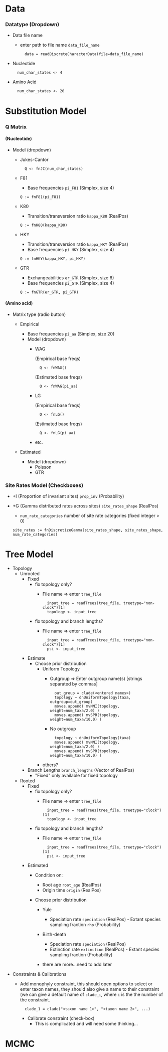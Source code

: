 # Data

### Datatype (Dropdown)

- Data file name 
    - enter path to file name `data_file_name `
			
			data = readDiscreteCharacterData(file=data_file_name)

- Nucleotide
		
		num_char_states <- 4

- Amino Acid

		num_char_states <- 20

# Substitution Model
		
### Q Matrix

#### (Nucleotide)

- Model (dropdown)
	- Jukes-Cantor
		
			Q <- fnJC(num_char_states)
		
	- F81
		- Base frequencies `pi_F81` (Simplex, size 4)
						
		```
		Q := fnF81(pi_F81)
		```
						
	- K80
		- Transition/transversion ratio `kappa_K80` (RealPos)
						
		```
		Q := fnK80(kappa_K80)
		```
	
	- HKY
		- Transition/transversion ratio `kappa_HKY` (RealPos)
		- Base frequencies `pi_HKY` (Simplex, size 4)
						
		```
		Q := fnHKY(kappa_HKY, pi_HKY)
		```
		
	- GTR
		- Exchangeabilities `er_GTR` (Simplex, size 6)
		- Base frequencies `pi_GTR` (Simplex, size 4)
						
		```
		Q := fnGTR(er_GTR, pi_GTR)
		```
	
#### (Amino acid)
				
- Matrix type (radio button)
	- Empirical
		- Base frequencies `pi_aa` (Simplex, size 20)
		- Model (dropdown)
			- WAG
				
				(Empirical base freqs)
				
					Q <- fnWAG()
				
				(Estimated base freqs)
				
					Q <- fnWAG(pi_aa)
					
			- LG
			
				(Empirical base freqs)
				
					Q <- fnLG()
				
				(Estimated base freqs)
				
					Q <- fnLG(pi_aa)
					
			- etc.
			
	- Estimated
		- Model (dropdown)
			- Poisson
			- GTR
		
### Site Rates Model (Checkboxes)

- +I (Proportion of invariant sites) `prop_inv` (Probability)
- +G (Gamma distributed rates across sites) `site_rates_shape` (RealPos)
	- `num_rate_categories` number of site rate categories (fixed integer > 0)
				
	```
	site_rates := fnDiscretizeGamma(site_rates_shape, site_rates_shape, num_rate_categories)
	```


# Tree Model

- Topology
	- Unrooted
		- Fixed
    		- fix topology only?
        		- File name => enter `tree_file`
				
						input_tree = readTrees(tree_file, treetype="non-clock")[1]
						topology <- input_tree
        		              		      
    		- fix topology and branch lengths?
        		- File name => enter `tree_file`
				
						input_tree = readTrees(tree_file, treetype="non-clock")[1]
						psi <- input_tree
        		              		      
		- Estimate	
    		- Choose prior distribution
    			- Uniform Topology
        			- Outgroup => Enter outgroup name(s) [strings separated by commas] 
				
    						out_group = clade(<entered names>)
    						topology ~ dnUniformTopology(taxa, outgroup=out_group)
    						moves.append( mvNNI(topology, weight=num_taxa/2.0) )
    						moves.append( mvSPR(topology, weight=num_taxa/10.0) )

					- No outgroup 
				
    						topology ~ dnUniformTopology(taxa)
    						moves.append( mvNNI(topology, weight=num_taxa/2.0) )
    						moves.append( mvSPR(topology, weight=num_taxa/10.0) )
			
    			- others?
   		- Branch Lengths `branch_lengths` (Vector of RealPos)
   			- "Fixed" only available for fixed topology
	- Rooted
		- Fixed
    		- fix topology only?
        		- File name => enter `tree_file`
				
						input_tree = readTrees(tree_file, treetype="clock")[1]
						topology <- input_tree
        		              		      
    		- fix topology and branch lengths?
        		- File name => enter `tree_file`
				
						input_tree = readTrees(tree_file, treetype="clock")[1]
						psi <- input_tree
		
		- Estimated
    		- Condition on:
        		- Root age `root_age` (RealPos)
        		- Origin time `origin` (RealPos)

    		- Choose prior distribution
    			- Yule
        			- Speciation rate `speciation` (RealPos)                					- Extant species sampling fraction `rho` (Probability)
        		
    			- Birth-death
        			- Speciation rate `speciation` (RealPos)
            		- Extinction rate `extinction` (RealPos)                					- Extant species sampling fraction (Probability)
    			
    			- there are more...need to add later
- Constraints & Calibrations
    - Add monophyly constraint, this should open options to select or enter taxon names, they should also give a name to their constraint (we can give a default name of `clade_i`, where `i` is the the number of the constraint.
    
            clade_1 = clade("<taxon name 1>", "<taxon name 2>", ...)
            
        - Calibrate constraint (check-box)
            - This is complicated and will need some thinking...

# MCMC